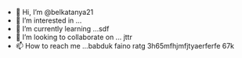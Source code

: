 - 👋 Hi, I’m @belkatanya21
- 👀 I’m interested in ...
- 🌱 I’m currently learning ...sdf
- 💞️ I’m looking to collaborate on ... jttr
- 📫 How to reach me ...babduk faino ratg
 3h65mfhjmfjtyaerferfe 67k
<!--- h356
belkatanya21/belkatanya21 is a ✨ special ✨ repository because its `README.md` (this file) appears on your GitHub profile.
You can click the Preview link to take a look at your changes.
--->
